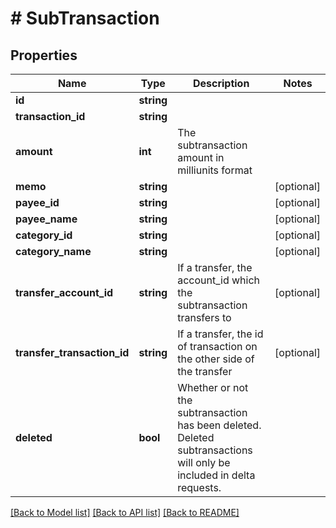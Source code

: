 # # SubTransaction

## Properties

Name | Type | Description | Notes
------------ | ------------- | ------------- | -------------
**id** | **string** |  |
**transaction_id** | **string** |  |
**amount** | **int** | The subtransaction amount in milliunits format |
**memo** | **string** |  | [optional]
**payee_id** | **string** |  | [optional]
**payee_name** | **string** |  | [optional]
**category_id** | **string** |  | [optional]
**category_name** | **string** |  | [optional]
**transfer_account_id** | **string** | If a transfer, the account_id which the subtransaction transfers to | [optional]
**transfer_transaction_id** | **string** | If a transfer, the id of transaction on the other side of the transfer | [optional]
**deleted** | **bool** | Whether or not the subtransaction has been deleted.  Deleted subtransactions will only be included in delta requests. |

[[Back to Model list]](../../README.md#models) [[Back to API list]](../../README.md#endpoints) [[Back to README]](../../README.md)
